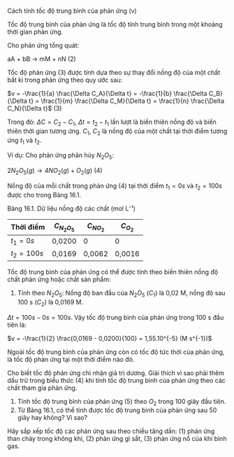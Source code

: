 Cách tính tốc độ trung bình của phản ứng (v)

Tốc độ trung bình của phản ứng là tốc độ tính trung bình trong một khoảng thời gian phản ứng.

Cho phản ứng tổng quát:

aA + bB → mM + nN (2)

Tốc độ phản ứng (3) được tính dựa theo sự thay đổi nồng độ của một chất bất kì trong phản ứng theo quy ước sau:

$v = -\frac{1}{a} \frac{\Delta C_A}{\Delta t} = -\frac{1}{b} \frac{\Delta C_B}{\Delta t} = \frac{1}{m} \frac{\Delta C_M}{\Delta t} = \frac{1}{n} \frac{\Delta C_N}{\Delta t}$ (3)

Trong đó: $\Delta C = C_2 - C_1$, $\Delta t = t_2 - t_1$ lần lượt là biến thiên nồng độ và biến thiên thời gian tương ứng. $C_1$, $C_2$ là nồng độ của một chất tại thời điểm tương ứng $t_1$ và $t_2$.

Ví dụ: Cho phản ứng phân hủy $N_2O_5$:

$2N_2O_5(g) \rightarrow 4NO_2(g) + O_2(g)$ (4)

Nồng độ của mỗi chất trong phản ứng (4) tại thời điểm $t_1 = 0 s$ và $t_2 = 100 s$ được cho trong Bảng 16.1.

Bảng 16.1. Dữ liệu nồng độ các chất (mol L⁻¹)

| Thời điểm | $C_{N_2O_5}$ | $C_{NO_2}$ | $C_{O_2}$ |
|-----------|-------------|------------|----------|
| $t_1 = 0 s$ | 0,0200 | 0 | 0 |
| $t_2 = 100 s$ | 0,0169 | 0,0062 | 0,0016 |

Tốc độ trung bình của phản ứng có thể được tính theo biến thiên nồng độ chất phản ứng hoặc chất sản phẩm:

1. Tính theo $N_2O_5$: Nồng độ ban đầu của $N_2O_5$ ($C_1$) là 0,02 M, nồng độ sau 100 s ($C_2$) là 0,0169 M.

$\Delta t = 100 s - 0 s = 100 s$. Vậy tốc độ trung bình của phản ứng trong 100 s đầu tiên là:

$v = -\frac{1}{2} \frac{0,0169 - 0,0200}{100} = 1,55.10^{-5} (M s^{-1})$

Ngoài tốc độ trung bình của phản ứng còn có tốc độ tức thời của phản ứng, là tốc độ phản ứng tại một thời điểm nào đó.

Cho biết tốc độ phản ứng chỉ nhận giá trị dương. Giải thích vì sao phải thêm dấu trừ trong biểu thức (4) khi tính tốc độ trung bình của phản ứng theo các chất tham gia phản ứng.

1. Tính tốc độ trung bình của phản ứng (5) theo $O_2$ trong 100 giây đầu tiên.
2. Từ Bảng 16.1, có thể tính được tốc độ trung bình của phản ứng sau 50 giây hay không? Vì sao?

Hãy sắp xếp tốc độ các phản ứng sau theo chiều tăng dần: (1) phản ứng than cháy trong không khí, (2) phản ứng gỉ sắt, (3) phản ứng nổ của khí bình gas.